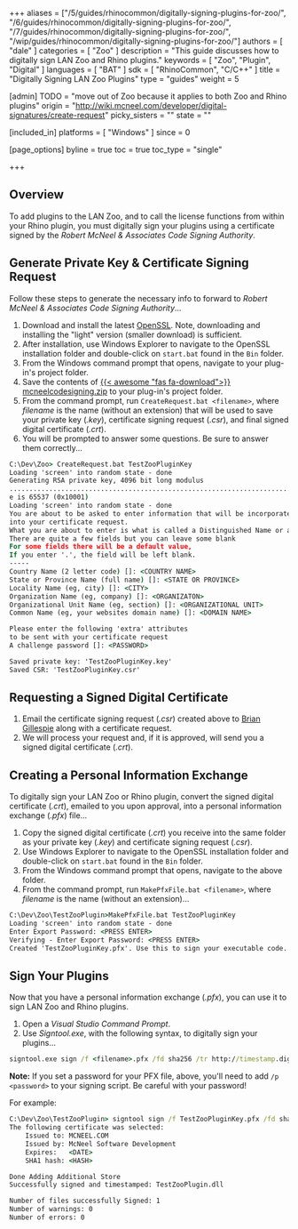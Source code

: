 +++
aliases = ["/5/guides/rhinocommon/digitally-signing-plugins-for-zoo/", "/6/guides/rhinocommon/digitally-signing-plugins-for-zoo/", "/7/guides/rhinocommon/digitally-signing-plugins-for-zoo/", "/wip/guides/rhinocommon/digitally-signing-plugins-for-zoo/"]
authors = [ "dale" ]
categories = [ "Zoo" ]
description = "This guide discusses how to digitally sign LAN Zoo and Rhino plugins."
keywords = [ "Zoo", "Plugin", "Digital" ]
languages = [ "BAT" ]
sdk = [ "RhinoCommon", "C/C++" ]
title = "Digitally Signing LAN Zoo Plugins"
type = "guides"
weight = 5

[admin]
TODO = "move out of Zoo because it applies to both Zoo and Rhino plugins"
origin = "http://wiki.mcneel.com/developer/digital-signatures/create-request"
picky_sisters = ""
state = ""

[included_in]
platforms = [ "Windows" ]
since = 0

[page_options]
byline = true
toc = true
toc_type = "single"

+++


## Overview

To add plugins to the LAN Zoo, and to call the license functions from within your Rhino plugin, you must digitally sign your plugins using a certificate signed by the *Robert McNeel & Associates Code Signing Authority*.

## Generate Private Key & Certificate Signing Request

Follow these steps to generate the necessary info to forward to *Robert McNeel & Associates Code Signing Authority*...

1. Download and install the latest [OpenSSL](https://slproweb.com/products/Win32OpenSSL.html). Note, downloading and installing the "light" version (smaller download) is sufficient.
2. After installation, use Windows Explorer to navigate to the OpenSSL installation folder and double-click on `start.bat` found in the `Bin` folder.
3. From the Windows command prompt that opens, navigate to your plug-in's project folder.
4. Save the contents of [{{< awesome "fas fa-download">}} ](/files/mcneelcodesigning.zip) [mcneelcodesigning.zip](/files/mcneelcodesigning.zip) to your plug-in's project folder.
5. From the command prompt, run `CreateRequest.bat <filename>`, where *filename* is the name (without an extension) that will be used to save your private key (*.key*), certificate signing request (*.csr*), and final signed digital certificate (*.crt*).
6. You will be prompted to answer some questions.  Be sure to answer them correctly...

```cmd
C:\Dev\Zoo> CreateRequest.bat TestZooPluginKey
Loading 'screen' into random state - done
Generating RSA private key, 4096 bit long modulus
................................................................................
e is 65537 (0x10001)
Loading 'screen' into random state - done
You are about to be asked to enter information that will be incorporated
into your certificate request.
What you are about to enter is what is called a Distinguished Name or a DN.
There are quite a few fields but you can leave some blank
For some fields there will be a default value,
If you enter '.', the field will be left blank.
-----
Country Name (2 letter code) []: <COUNTRY NAME>
State or Province Name (full name) []: <STATE OR PROVINCE>
Locality Name (eg, city) []: <CITY>
Organization Name (eg, company) []: <ORGANIZATON>
Organizational Unit Name (eg, section) []: <ORGANIZATIONAL UNIT>
Common Name (eg, your websites domain name) []: <DOMAIN NAME>

Please enter the following 'extra' attributes
to be sent with your certificate request
A challenge password []: <PASSWORD>

Saved private key: 'TestZooPluginKey.key'
Saved CSR: 'TestZooPluginKey.csr'
```

## Requesting a Signed Digital Certificate

1. Email the certificate signing request (*.csr*) created above to <a href="mailto:brian@mcneel.com"><span class="glyphicon glyphicon-envelope"></span></a> [Brian Gillespie](mailto:brian@mcneel.com) along with a certificate request.
2. We will process your request and, if it is approved, will send you a signed digital certificate (*.crt*).

## Creating a Personal Information Exchange

To digitally sign your LAN Zoo or Rhino plugin, convert the signed digital certificate (*.crt*), emailed to you upon approval, into a personal information exchange (*.pfx*) file...

1. Copy the signed digital certificate (*.crt*) you receive into the same folder as your private key (*.key*) and certificate signing request (*.csr*). 
2. Use Windows Explorer to navigate to the OpenSSL installation folder and double-click on `start.bat` found in the `Bin` folder.
3. From the Windows command prompt that opens, navigate to the above folder.
4. From the command prompt, run `MakePfxFile.bat <filename>`, where *filename* is the name (without an extension)...

```cmd
C:\Dev\Zoo\TestZooPlugin>MakePfxFile.bat TestZooPluginKey
Loading 'screen' into random state - done
Enter Export Password: <PRESS ENTER>
Verifying - Enter Export Password: <PRESS ENTER>
Created 'TestZooPluginKey.pfx'. Use this to sign your executable code.
```

## Sign Your Plugins

Now that you have a personal information exchange (*.pfx*), you can use it to sign LAN Zoo and Rhino plugins. 

1. Open a *Visual Studio Command Prompt*.
2. Use *Signtool.exe*, with the following syntax, to digitally sign your plugins...

```cmd
signtool.exe sign /f <filename>.pfx /fd sha256 /tr http://timestamp.digicert.com /td sha256 /v <plugin>
```

**Note:** If you set a password for your PFX file, above, you'll need to add ```/p <password>``` to your signing script. Be careful with your password!

For example:

```cmd
C:\Dev\Zoo\TestZooPlugin> signtool sign /f TestZooPluginKey.pfx /fd sha256 /tr http://timestamp.digicert.com /td sha256 /v TestZooPlugin.dll
The following certificate was selected:
    Issued to: MCNEEL.COM
    Issued by: McNeel Software Development
    Expires:   <DATE>
    SHA1 hash: <HASH>

Done Adding Additional Store
Successfully signed and timestamped: TestZooPlugin.dll

Number of files successfully Signed: 1
Number of warnings: 0
Number of errors: 0
```
